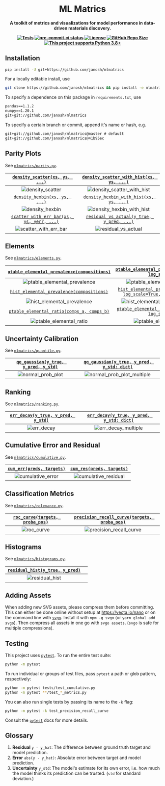 <h1 align="center">ML Matrics</h1>

<h4 align="center">

A toolkit of metrics and visualizations for model performance in data-driven materials discovery.

[![Tests](https://github.com/janosh/mlmatrics/workflows/Tests/badge.svg)](https://github.com/janosh/mlmatrics/actions)
[![pre-commit.ci status](https://results.pre-commit.ci/badge/github/janosh/mlmatrics/master.svg)](https://results.pre-commit.ci/latest/github/janosh/mlmatrics/master)
[![License](https://img.shields.io/github/license/janosh/mlmatrics?label=License)](/license)
[![GitHub Repo Size](https://img.shields.io/github/repo-size/janosh/mlmatrics?label=Repo+Size)](https://github.com/janosh/mlmatrics/graphs/contributors)
[![This project supports Python 3.8+](https://img.shields.io/badge/Python-3.8+-blue.svg)](https://python.org/downloads)

</h4>

## Installation

```sh
pip install -U git+https://github.com/janosh/mlmatrics
```

For a locally editable install, use

```sh
git clone https://github.com/janosh/mlmatrics && pip install -e mlmatrics
```

To specify a dependence on this package in `requirements.txt`, use

```txt
pandas==1.1.2
numpy==1.20.1
git+git://github.com/janosh/mlmatrics
```

To specify a certain branch or commit, append it's name or hash, e.g.

```txt
git+git://github.com/janosh/mlmatrics@master # default
git+git://github.com/janosh/mlmatrics@41b95ec
```

## Parity Plots

See [`mlmatrics/parity.py`](mlmatrics/parity.py).

|      [`density_scatter(xs, ys, ...)`](mlmatrics/parity.py)       |  [`density_scatter_with_hist(xs, ys, ...)`](mlmatrics/parity.py)   |
| :--------------------------------------------------------------: | :----------------------------------------------------------------: |
|          ![density_scatter](assets/density_scatter.svg)          | ![density_scatter_with_hist](assets/density_scatter_with_hist.svg) |
|       [`density_hexbin(xs, ys, ...)`](mlmatrics/parity.py)       |   [`density_hexbin_with_hist(xs, ys, ...)`](mlmatrics/parity.py)   |
|           ![density_hexbin](assets/density_hexbin.svg)           |  ![density_hexbin_with_hist](assets/density_hexbin_with_hist.svg)  |
| [`scatter_with_err_bar(xs, ys, yerr, ...)`](mlmatrics/parity.py) |  [`residual_vs_actual(y_true, y_pred, ...)`](mlmatrics/parity.py)  |
|     ![scatter_with_err_bar](assets/scatter_with_err_bar.svg)     |        ![residual_vs_actual](assets/residual_vs_actual.svg)        |

## Elements

See [`mlmatrics/elements.py`](mlmatrics/elements.py).

|  [`ptable_elemental_prevalence(compositions)`](mlmatrics/elements.py)  |          [`ptable_elemental_prevalence(compositions, log_scale=True)`](mlmatrics/elements.py)          |
| :--------------------------------------------------------------------: | :----------------------------------------------------------------------------------------------------: |
| ![ptable_elemental_prevalence](assets/ptable_elemental_prevalence.svg) |             ![ptable_elemental_prevalence_log](assets/ptable_elemental_prevalence_log.svg)             |
|   [`hist_elemental_prevalence(compositions)`](mlmatrics/elements.py)   | [`hist_elemental_prevalence(compositions, log_scale=True, bar_values='count')`](mlmatrics/elements.py) |
|   ![hist_elemental_prevalence](assets/hist_elemental_prevalence.svg)   |         ![hist_elemental_prevalence_log_count](assets/hist_elemental_prevalence_log_count.svg)         |
|  [`ptable_elemental_ratio(comps_a, comps_b)`](mlmatrics/elements.py)   |          [`ptable_elemental_ratio(comps_a, comps_b, log_scale=True)`](mlmatrics/elements.py)           |
|      ![ptable_elemental_ratio](assets/ptable_elemental_ratio.svg)      |                  ![ptable_elemental_ratio_log](assets/ptable_elemental_ratio_log.svg)                  |

## Uncertainty Calibration

See [`mlmatrics/quantile.py`](mlmatrics/quantile.py).

| [`qq_gaussian(y_true, y_pred, y_std)`](mlmatrics/quantile.py) | [`qq_gaussian(y_true, y_pred, y_std: dict)`](mlmatrics/quantile.py) |
| :-----------------------------------------------------------: | :-----------------------------------------------------------------: |
|       ![normal_prob_plot](assets/normal_prob_plot.svg)        | ![normal_prob_plot_multiple](assets/normal_prob_plot_multiple.svg)  |

## Ranking

See [`mlmatrics/ranking.py`](mlmatrics/ranking.py).

| [`err_decay(y_true, y_pred, y_std)`](mlmatrics/ranking.py) | [`err_decay(y_true, y_pred, y_std: dict)`](mlmatrics/ranking.py) |
| :--------------------------------------------------------: | :--------------------------------------------------------------: |
|             ![err_decay](assets/err_decay.svg)             |       ![err_decay_multiple](assets/err_decay_multiple.svg)       |

## Cumulative Error and Residual

See [`mlmatrics/cumulative.py`](mlmatrics/cumulative.py).

| [`cum_err(preds, targets)`](mlmatrics/cumulative.py) |  [`cum_res(preds, targets)`](mlmatrics/cumulative.py)  |
| :--------------------------------------------------: | :----------------------------------------------------: |
|   ![cumulative_error](assets/cumulative_error.svg)   | ![cumulative_residual](assets/cumulative_residual.svg) |

## Classification Metrics

See [`mlmatrics/relevance.py`](mlmatrics/relevance.py).

| [`roc_curve(targets, proba_pos)`](mlmatrics/relevance.py) | [`precision_recall_curve(targets, proba_pos)`](mlmatrics/relevance.py) |
| :-------------------------------------------------------: | :--------------------------------------------------------------------: |
|            ![roc_curve](assets/roc_curve.svg)             |      ![precision_recall_curve](assets/precision_recall_curve.svg)      |

## Histograms

See [`mlmatrics/histograms.py`](mlmatrics/histograms.py).

| [`residual_hist(y_true, y_pred)`](mlmatrics/histograms.py) |       |
| :--------------------------------------------------------: | :---: |
|         ![residual_hist](assets/residual_hist.svg)         |       |

## Adding Assets

When adding new SVG assets, please compress them before committing. This can either be done online without setup at <https://vecta.io/nano> or on the command line with [`svgo`](https://github.com/svg/svgo). Install it with `npm -g svgo` (or `yarn global add svgo`). Then compress all assets in one go with `svgo assets`. (`svgo` is safe for multiple compressions).

## Testing

This project uses [`pytest`](https://docs.pytest.org/en/stable/usage.html). To run the entire test suite:

```sh
python -m pytest
```

To run individual or groups of test files, pass `pytest` a path or glob pattern, respectively:

```sh
python -m pytest tests/test_cumulative.py
python -m pytest **/test_*_metrics.py
```

You can also run single tests by passing its name to the `-k` flag:

```sh
python -m pytest -k test_precision_recall_curve
```

Consult the [`pytest`](https://docs.pytest.org/en/stable/usage.html) docs for more details.

## Glossary

1. **Residual** `y - y_hat`: The difference between ground truth target and model prediction.
2. **Error** `abs(y - y_hat)`: Absolute error between target and model prediction.
3. **Uncertainty** `y_std`: The model's estimate for its own error, i.e. how much the model thinks its prediction can be trusted. (`std` for standard deviation.)
